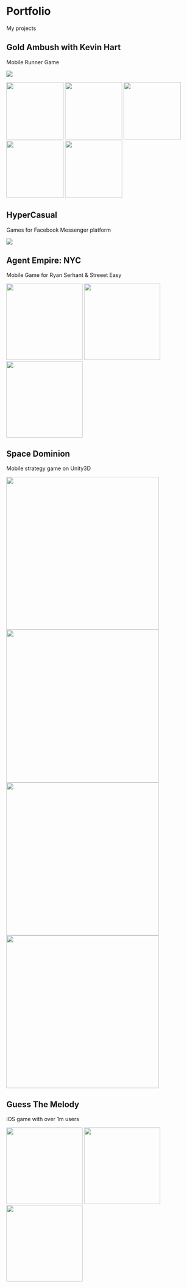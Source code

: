 # Portfolio
My projects

## Gold Ambush with Kevin Hart
Mobile Runner Game

<img src="/screenshots/kevin1.png"/>

<img src="/screenshots/kevin2.jpeg" width="150"/> <img src="/screenshots/kevin3.jpeg" width="150"/> <img src="/screenshots/kevin4.jpeg" width="150"/> <img src="/screenshots/kevin5.jpeg" width="150"/> <img src="/screenshots/kevin6.jpeg" width="150"/>

## HyperCasual 
Games for Facebook Messenger platform

<img src="/screenshots/instant_games.png" /> 

## Agent Empire: NYC
Mobile Game for Ryan Serhant & Streeet Easy

<img src="/screenshots/RR1.jpeg" width="200"/> <img src="/screenshots/RR2.jpeg" width="200"/> <img src="/screenshots/RR3.jpeg" width="200"/> 

## Space Dominion
Mobile strategy game on Unity3D

<img src="/screenshots/space_dominion1.png" width="400"/> <img src="/screenshots/space_dominion2.png" width="400"/>
<img src="/screenshots/space_dominion3.png" width="400"/> <img src="/screenshots/space_dominion4.png" width="400"/>


## Guess The Melody
iOS game with over 1m users

<img src="/screenshots/gm1.png" width="200"/>  <img src="/screenshots/gm2.png" width="200"/>  <img src="/screenshots/gm3.png" width="200"/> 



